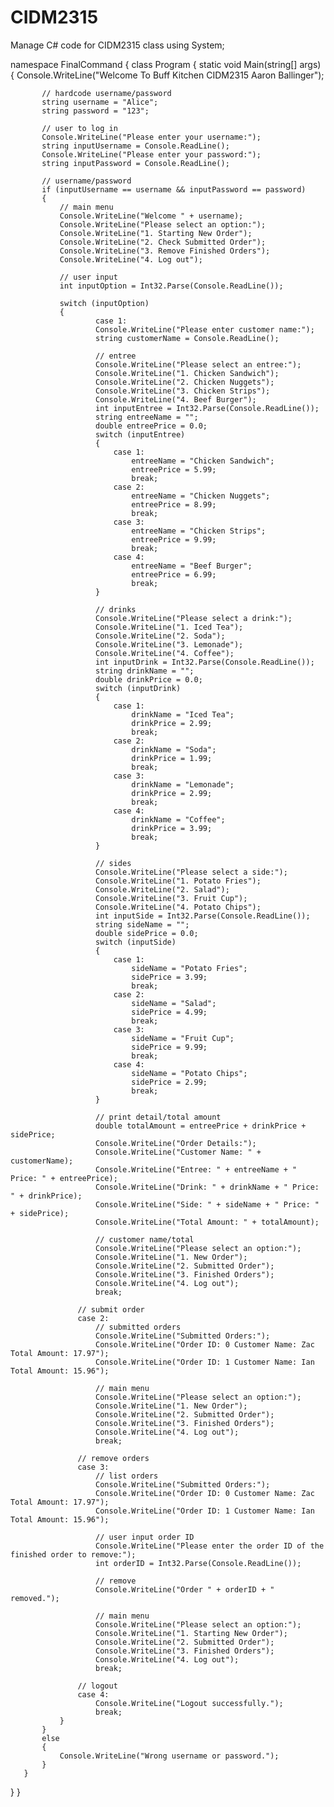# CIDM2315
Manage C# code for CIDM2315 class
using System;

namespace FinalCommand
{
   class Program
   {
       static void Main(string[] args)
       {
           Console.WriteLine("Welcome To Buff Kitchen CIDM2315 Aaron Ballinger");

           // hardcode username/password
           string username = "Alice";
           string password = "123";

           // user to log in
           Console.WriteLine("Please enter your username:");
           string inputUsername = Console.ReadLine();
           Console.WriteLine("Please enter your password:");
           string inputPassword = Console.ReadLine();

           // username/password
           if (inputUsername == username && inputPassword == password)
           {
               // main menu
               Console.WriteLine("Welcome " + username);
               Console.WriteLine("Please select an option:");
               Console.WriteLine("1. Starting New Order");
               Console.WriteLine("2. Check Submitted Order");
               Console.WriteLine("3. Remove Finished Orders");
               Console.WriteLine("4. Log out");

               // user input
               int inputOption = Int32.Parse(Console.ReadLine());

               switch (inputOption)
               {
                       case 1:
                       Console.WriteLine("Please enter customer name:");
                       string customerName = Console.ReadLine();

                       // entree
                       Console.WriteLine("Please select an entree:");
                       Console.WriteLine("1. Chicken Sandwich");
                       Console.WriteLine("2. Chicken Nuggets");
                       Console.WriteLine("3. Chicken Strips");
                       Console.WriteLine("4. Beef Burger");
                       int inputEntree = Int32.Parse(Console.ReadLine());
                       string entreeName = "";
                       double entreePrice = 0.0;
                       switch (inputEntree)
                       {
                           case 1:
                               entreeName = "Chicken Sandwich";
                               entreePrice = 5.99;
                               break;
                           case 2:
                               entreeName = "Chicken Nuggets";
                               entreePrice = 8.99;
                               break;
                           case 3:
                               entreeName = "Chicken Strips";
                               entreePrice = 9.99;
                               break;
                           case 4:
                               entreeName = "Beef Burger";
                               entreePrice = 6.99;
                               break;
                       }

                       // drinks
                       Console.WriteLine("Please select a drink:");
                       Console.WriteLine("1. Iced Tea");
                       Console.WriteLine("2. Soda");
                       Console.WriteLine("3. Lemonade");
                       Console.WriteLine("4. Coffee");
                       int inputDrink = Int32.Parse(Console.ReadLine());
                       string drinkName = "";
                       double drinkPrice = 0.0;
                       switch (inputDrink)
                       {
                           case 1:
                               drinkName = "Iced Tea";
                               drinkPrice = 2.99;
                               break;
                           case 2:
                               drinkName = "Soda";
                               drinkPrice = 1.99;
                               break;
                           case 3:
                               drinkName = "Lemonade";
                               drinkPrice = 2.99;
                               break;
                           case 4:
                               drinkName = "Coffee";
                               drinkPrice = 3.99;
                               break;
                       }

                       // sides
                       Console.WriteLine("Please select a side:");
                       Console.WriteLine("1. Potato Fries");
                       Console.WriteLine("2. Salad");
                       Console.WriteLine("3. Fruit Cup");
                       Console.WriteLine("4. Potato Chips");
                       int inputSide = Int32.Parse(Console.ReadLine());
                       string sideName = "";
                       double sidePrice = 0.0;
                       switch (inputSide)
                       {
                           case 1:
                               sideName = "Potato Fries";
                               sidePrice = 3.99;
                               break;
                           case 2:
                               sideName = "Salad";
                               sidePrice = 4.99;
                               break;
                           case 3:
                               sideName = "Fruit Cup";
                               sidePrice = 9.99;
                               break;
                           case 4:
                               sideName = "Potato Chips";
                               sidePrice = 2.99;
                               break;
                       }

                       // print detail/total amount
                       double totalAmount = entreePrice + drinkPrice + sidePrice;
                       Console.WriteLine("Order Details:");
                       Console.WriteLine("Customer Name: " + customerName);
                       Console.WriteLine("Entree: " + entreeName + " Price: " + entreePrice);
                       Console.WriteLine("Drink: " + drinkName + " Price: " + drinkPrice);
                       Console.WriteLine("Side: " + sideName + " Price: " + sidePrice);
                       Console.WriteLine("Total Amount: " + totalAmount);

                       // customer name/total
                       Console.WriteLine("Please select an option:");
                       Console.WriteLine("1. New Order");
                       Console.WriteLine("2. Submitted Order");
                       Console.WriteLine("3. Finished Orders");
                       Console.WriteLine("4. Log out");
                       break;

                   // submit order
                   case 2:
                       // submitted orders
                       Console.WriteLine("Submitted Orders:");
                       Console.WriteLine("Order ID: 0 Customer Name: Zac Total Amount: 17.97");
                       Console.WriteLine("Order ID: 1 Customer Name: Ian Total Amount: 15.96");

                       // main menu
                       Console.WriteLine("Please select an option:");
                       Console.WriteLine("1. New Order");
                       Console.WriteLine("2. Submitted Order");
                       Console.WriteLine("3. Finished Orders");
                       Console.WriteLine("4. Log out");
                       break;

                   // remove orders
                   case 3:
                       // list orders
                       Console.WriteLine("Submitted Orders:");
                       Console.WriteLine("Order ID: 0 Customer Name: Zac Total Amount: 17.97");
                       Console.WriteLine("Order ID: 1 Customer Name: Ian Total Amount: 15.96");

                       // user input order ID
                       Console.WriteLine("Please enter the order ID of the finished order to remove:");
                       int orderID = Int32.Parse(Console.ReadLine());

                       // remove
                       Console.WriteLine("Order " + orderID + " removed.");

                       // main menu
                       Console.WriteLine("Please select an option:");
                       Console.WriteLine("1. Starting New Order");
                       Console.WriteLine("2. Submitted Order");
                       Console.WriteLine("3. Finished Orders");
                       Console.WriteLine("4. Log out");
                       break;

                   // logout
                   case 4:
                       Console.WriteLine("Logout successfully.");
                       break;
               }
           }
           else
           {
               Console.WriteLine("Wrong username or password.");
           }
       }
   }
}
